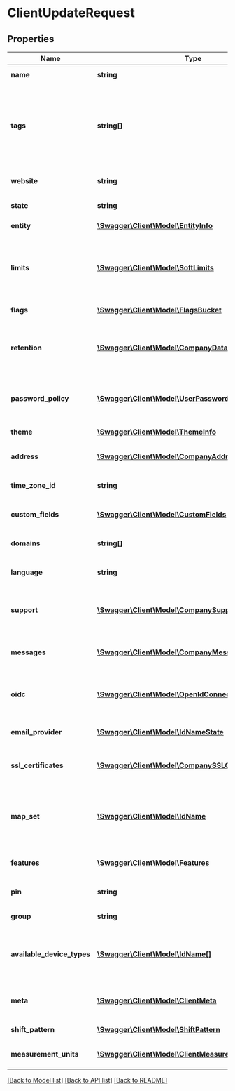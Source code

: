 # ClientUpdateRequest

## Properties
Name | Type | Description | Notes
------------ | ------------- | ------------- | -------------
**name** | **string** | The display name of the company | [optional] 
**tags** | **string[]** | A list of custom ID&#39;s for this company. Can be queried using the getClientByTag, getVendorByTag and getDistributorByTag methods. | [optional] 
**website** | **string** | The company website (if available) | [optional] 
**state** | **string** | The state of this company | [optional] 
**entity** | [**\Swagger\Client\Model\EntityInfo**](EntityInfo.md) | Entity specific metadata | [optional] 
**limits** | [**\Swagger\Client\Model\SoftLimits**](SoftLimits.md) | Soft limits that apply to this company. This includes overrides only, see &#x60;getLookups&#x60; for defaults. | [optional] 
**flags** | [**\Swagger\Client\Model\FlagsBucket**](FlagsBucket.md) | A set of user defined flags | [optional] 
**retention** | [**\Swagger\Client\Model\CompanyDataRetentionSettings**](CompanyDataRetentionSettings.md) | Data retention settings. If this is null, settings from the parent or group will be used instead. | [optional] 
**password_policy** | [**\Swagger\Client\Model\UserPasswordPolicy**](UserPasswordPolicy.md) | Password policy to apply to users. If this is null, settings from the group will be used instead. | [optional] 
**theme** | [**\Swagger\Client\Model\ThemeInfo**](ThemeInfo.md) | The theme that this company uses | [optional] 
**address** | [**\Swagger\Client\Model\CompanyAddress**](CompanyAddress.md) | Address information for this company | [optional] 
**time_zone_id** | **string** | The default timezone for this company | [optional] 
**custom_fields** | [**\Swagger\Client\Model\CustomFields**](CustomFields.md) | A set of custom fields for this company | [optional] 
**domains** | **string[]** | A list of custom domains to use for this company | [optional] 
**language** | **string** | The default language to user for this client. | [optional] 
**support** | [**\Swagger\Client\Model\CompanySupportDetails**](CompanySupportDetails.md) | Support contact information that will be displayed to user of this company | [optional] 
**messages** | [**\Swagger\Client\Model\CompanyMessages**](CompanyMessages.md) | Customized messages that are displayed to users of this company. | [optional] 
**oidc** | [**\Swagger\Client\Model\OpenIdConnectIssuers**](OpenIdConnectIssuers.md) | A set of OpenId Connect issuers that are able to authenticate users on our behalf. | [optional] 
**email_provider** | [**\Swagger\Client\Model\IdNameState**](IdNameState.md) | The email provider to be used when sending emails | [optional] 
**ssl_certificates** | [**\Swagger\Client\Model\CompanySSLCertificate[]**](CompanySSLCertificate.md) | A list of ssl certificates provisioned for this company | [optional] 
**map_set** | [**\Swagger\Client\Model\IdName**](IdName.md) | The map set that has been defined for this client. It may be empty in which case the default will be used. | [optional] 
**features** | [**\Swagger\Client\Model\Features**](Features.md) | [DEPRECATED] use the &#x60;flags&#x60; property instead. | [optional] 
**pin** | **string** | A user friendly pin that uniquely identifies this client. | [optional] 
**group** | **string** | The group that this client belongs to | [optional] 
**available_device_types** | [**\Swagger\Client\Model\IdName[]**](IdName.md) | UUID&#39;s of the device types that this client is allowed to use. An empty list means all device types. | [optional] 
**meta** | [**\Swagger\Client\Model\ClientMeta**](ClientMeta.md) | Dynamically resolved meta information for the client | [optional] 
**shift_pattern** | [**\Swagger\Client\Model\ShiftPattern**](ShiftPattern.md) | A shift pattern for the client | [optional] 
**measurement_units** | [**\Swagger\Client\Model\ClientMeasurementUnits**](ClientMeasurementUnits.md) | Measurement unit configuration for this client. | [optional] 

[[Back to Model list]](../README.md#documentation-for-models) [[Back to API list]](../README.md#documentation-for-api-endpoints) [[Back to README]](../README.md)


